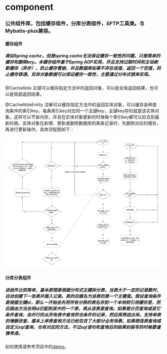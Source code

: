 # component

### 公共组件库，包括缓存组件，分库分表组件，SFTP工具类。与Mybatis-plus兼容。


#### 缓存组件
##### 类似Spring cache，但是spring cache无法保证缓存一致性的问题，只是简单的缓存和删除key。本缓存组件基于Spring AOP实现，并且支持过期时间和主动刷新缓存（异步），防止缓存雪崩，并且数据库如果不存在该值，返回一个空值，防止缓存穿透。实体对象数据可以保证缓存一致性，主要通过分布式锁来实现。

@CacheAble 主键可以缓存指定方法中的返回对象，可以是全局返回结果，也可以是局部返回结果。

@CacheAbleEntity 注解可以缓存指定方法中的返回实体对象，可以缓存各种查询条件的索引key，每条索引key对应同一个主键key，主键key存的就是该实体对象。这样可以节省内存，并且在实体对象更新的时候每个索引key都可以后去到最新的值。实体对象在新增、更新或删除数据库的某条记录时，先删除对应的缓存，再进行更新操作。具体流程图如下：

![缓存一致性流程](https://github.com/Evai/images/blob/master/introduce/%E7%BC%93%E5%AD%98%E6%95%B0%E6%8D%AE%E4%B8%80%E8%87%B4%E6%80%A7.png)

#### 分库分表组件
##### 该组件比较简单，基本原理是根据分布式主键拆分表，当表大于一定的记录数时，自动创建下一张表并插入记录。表的后缀名为该表的第一个主键值。假设查询条件是根据主键id，那么一开始会先将所有分表的表名存到一个本地软引用缓存里，然后路由方法会将id匹配到其中的一个表，再从该表里查询。如果是分页查询或其它条件查询，会并行的从所有表中查询符合条件的记录，然后再筛选出来。支持单表的增删改查，基本上单表查询方法已经包含了大部分业务场景。如果想连表查询或自定义sql查询，也有对应的方法，不过sql语句和查询后的结果封装写的时候要谨慎考虑。

如何使用请参考项目中的[demo](https://github.com/Evai/component/tree/master/src/main/java/com/evai/component/demo)。


